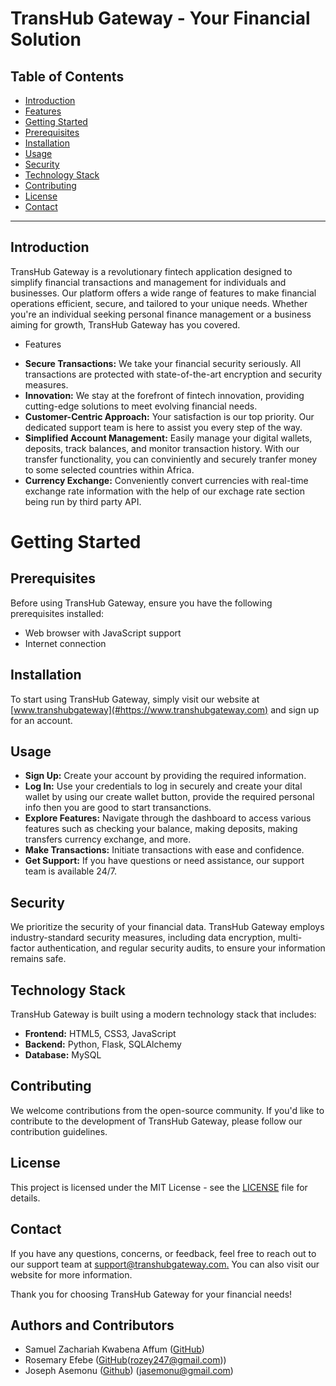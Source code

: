 # TransHub Gateway - Your Financial Solution

## Table of Contents

- [Introduction](#introduction)
- [Features](#features)
- [Getting Started](#getting-started)
- [Prerequisites](#prerequisites)
- [Installation](#installation)
- [Usage](#usage)
- [Security](#security)
- [Technology Stack](#technology-stack)
- [Contributing](#contributing)
- [License](#license)
- [Contact](#contact)

---

## Introduction

TransHub Gateway is a revolutionary fintech application designed to simplify financial transactions and management for individuals and businesses. Our platform offers a wide range of features to make financial operations efficient, secure, and tailored to your unique needs. Whether you're an individual seeking personal finance management or a business aiming for growth, TransHub Gateway has you covered.

- Features

* **Secure Transactions:** We take your financial security seriously. All transactions are protected with state-of-the-art encryption and security measures.
* **Innovation:** We stay at the forefront of fintech innovation, providing cutting-edge solutions to meet evolving financial needs. 
* **Customer-Centric Approach:** Your satisfaction is our top priority. Our dedicated support team is here to assist you every step of the way.
* **Simplified Account Management:** Easily manage your digital wallets, deposits, track balances, and monitor transaction history.
With our transfer functionality, you can conviniently and securely tranfer money to some selected countries within Africa.
* **Currency Exchange:** Conveniently convert currencies with real-time exchange rate information with the help of our exchage rate section being run by third party API.

# Getting Started

## Prerequisites

Before using TransHub Gateway, ensure you have the following prerequisites installed:
* Web browser with JavaScript support
* Internet connection

## Installation

To start using TransHub Gateway, simply visit our website at [www.transhubgateway](#https://www.transhubgateway.com) and sign up for an account.

## Usage

* **Sign Up:** Create your account by providing the required information.
* **Log In:** Use your credentials to log in securely and create your dital wallet by using our create wallet button, provide the required personal info then you are good to start transanctions.
* **Explore Features:** Navigate through the dashboard to access various features such as checking your balance, making deposits, making transfers currency exchange, and more.
* **Make Transactions:** Initiate transactions with ease and confidence.
* **Get Support:** If you have questions or need assistance, our support team is available 24/7.

## Security
We prioritize the security of your financial data. TransHub Gateway employs industry-standard security measures, including data encryption, multi-factor authentication, and regular security audits, to ensure your information remains safe.

## Technology Stack
TransHub Gateway is built using a modern technology stack that includes:
* **Frontend:** HTML5, CSS3, JavaScript
* **Backend:** Python, Flask, SQLAlchemy
* **Database:** MySQL

## Contributing

We welcome contributions from the open-source community. If you'd like to contribute to the development of TransHub Gateway, please follow our contribution guidelines.

## License

This project is licensed under the MIT License - see the [LICENSE](#LICENSE) file for details.

## Contact

If you have any questions, concerns, or feedback, feel free to reach out to our support team 
at [support@transhubgateway.com.](#support@transhubgateway.com.) You can also visit our website for more information.

Thank you for choosing TransHub Gateway for your financial needs!

## Authors and Contributors

- Samuel Zachariah Kwabena Affum ([GitHub](https://github.com/SamZec)) 
- Rosemary Efebe ([GitHub](https://github.com/RosemaryEfebe247)(rozey247@gmail.com))
- Joseph Asemonu ([Github](https://github.com/Jasemonu)) ([jasemonu@gmail.com](jasemonu@gmail.com))


